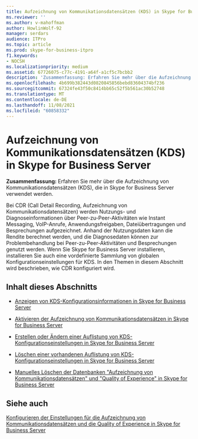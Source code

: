 ```yaml
---
title: Aufzeichnung von Kommunikationsdatensätzen (KDS) in Skype for Business Server
ms.reviewer: ''
ms.author: v-mahoffman
author: HowlinWolf-92
manager: serdars
audience: ITPro
ms.topic: article
ms.prod: skype-for-business-itpro
f1.keywords:
- NOCSH
ms.localizationpriority: medium
ms.assetid: 67726075-c77c-4191-a64f-a1cf5c7bcbb2
description: 'Zusammenfassung: Erfahren Sie mehr über die Aufzeichnung von Kommunikationsdatensätzen (KDS), die in Skype for Business Server verwendet werden.'
ms.openlocfilehash: 4b699b382443d0820845856bebd83604374bf236
ms.sourcegitcommit: 67324fe43f50c8414bb65c52f5b561ac30b52748
ms.translationtype: MT
ms.contentlocale: de-DE
ms.lasthandoff: 11/08/2021
ms.locfileid: "60858332"
---
```

# <a name="call-detail-recording-cdr-in-skype-for-business-server"></a>Aufzeichnung von Kommunikationsdatensätzen (KDS) in Skype for Business Server
 
**Zusammenfassung:** Erfahren Sie mehr über die Aufzeichnung von Kommunikationsdatensätzen (KDS), die in Skype for Business Server verwendet werden.
  
Bei CDR (Call Detail Recording, Aufzeichnung von Kommunikationsdatensätzen) werden Nutzungs- und Diagnoseinformationen über Peer-zu-Peer-Aktivitäten wie Instant Messaging, VoIP-Anrufe, Anwendungsfreigaben, Dateiübertragungen und Besprechungen aufgezeichnet. Anhand der Nutzungsdaten kann die Rendite berechnet werden, und die Diagnosedaten können zur Problembehandlung bei Peer-zu-Peer-Aktivitäten und Besprechungen genutzt werden. Wenn Sie Skype for Business Server installieren, installieren Sie auch eine vordefinierte Sammlung von globalen Konfigurationseinstellungen für KDS. In den Themen in diesem Abschnitt wird beschrieben, wie CDR konfiguriert wird.
  
## <a name="in-this-section"></a>Inhalt dieses Abschnitts

- [Anzeigen von KDS-Konfigurationsinformationen in Skype for Business Server](view-configuration-information.md)
    
- [Aktivieren der Aufzeichnung von Kommunikationsdatensätzen in Skype for Business Server](enable-cdr.md)
    
- [Erstellen oder Ändern einer Auflistung von KDS-Konfigurationseinstellungen in Skype for Business Server](create-or-modify-a-collection-of-settings.md)
    
- [Löschen einer vorhandenen Auflistung von KDS-Konfigurationseinstellungen in Skype for Business Server](delete-configuration-settings.md)
    
- [Manuelles Löschen der Datenbanken "Aufzeichnung von Kommunikationsdatensätzen" und "Quality of Experience" in Skype for Business Server](../../deploy/deploy-monitoring/purgecall-detail-recording-and-qoe.md)
    
## <a name="see-also"></a>Siehe auch

[Konfigurieren der Einstellungen für die Aufzeichnung von Kommunikationsdatensätzen und die Quality of Experience in Skype for Business Server](../../deploy/deploy-monitoring/call-detail-recording-and-qoe.md)
